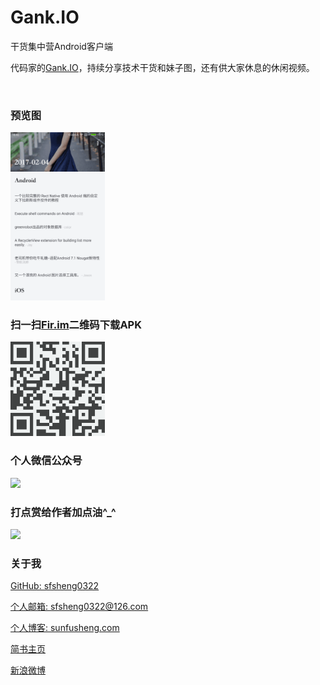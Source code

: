 # Gank.IO

干货集中营Android客户端

代码家的[Gank.IO](http://gank.io/)，持续分享技术干货和妹子图，还有供大家休息的休闲视频。

<br/>

### 预览图

<img src="/resources/Gank.IO.gif" style="width: 30%;">

<br/>

### 扫一扫[Fir.im](https://fir.im/RxGank)二维码下载APK

<img src="/resources/fir.im.png" style="width: 30%;" alt="s">

<br/>

### 个人微信公众号

<img src="http://ourvm0t8d.bkt.clouddn.com/wx_gongzhonghao.png">

<br/>

### 打点赏给作者加点油^_^

<img src="http://ourvm0t8d.bkt.clouddn.com/wx_shoukuanma.png" >

<br/>

### 关于我

[GitHub: sfsheng0322](https://github.com/sfsheng0322)  

[个人邮箱: sfsheng0322@126.com](https://mail.126.com/)
  
[个人博客: sunfusheng.com](http://sunfusheng.com/)
  
[简书主页](http://www.jianshu.com/users/88509e7e2ed1/latest_articles)
  
[新浪微博](http://weibo.com/u/3852192525) 